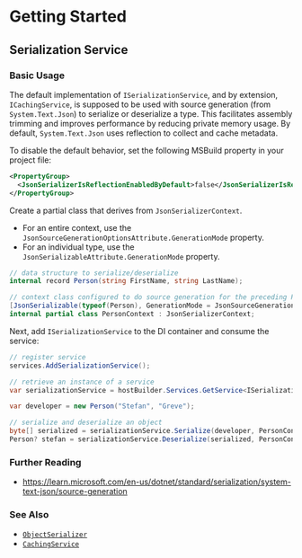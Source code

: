# Getting Started

## Serialization Service

### Basic Usage

The default implementation of `ISerializationService`, and by extension, `ICachingService`,
is supposed to be used with source generation (from `System.Text.Json`) to serialize or
deserialize a type. This facilitates assembly trimming and improves performance by
reducing private memory usage. By default, `System.Text.Json` uses reflection to collect
and cache metadata.

To disable the default behavior, set the following MSBuild property in your project file:

```xml
<PropertyGroup>
  <JsonSerializerIsReflectionEnabledByDefault>false</JsonSerializerIsReflectionEnabledByDefault>
</PropertyGroup>
```

Create a partial class that derives from `JsonSerializerContext`.

- For an entire context, use the `JsonSourceGenerationOptionsAttribute.GenerationMode` property.
- For an individual type, use the `JsonSerializableAttribute.GenerationMode` property.

```csharp
// data structure to serialize/deserialize
internal record Person(string FirstName, string LastName);

// context class configured to do source generation for the preceding Person record
[JsonSerializable(typeof(Person), GenerationMode = JsonSourceGenerationMode.Default)]
internal partial class PersonContext : JsonSerializerContext;
```

Next, add `ISerializationService` to the DI container and consume the service:

```csharp
// register service
services.AddSerializationService();

// retrieve an instance of a service
var serializationService = hostBuilder.Services.GetService<ISerializationService>();

var developer = new Person("Stefan", "Greve");

// serialize and deserialize an object
byte[] serialized = serializationService.Serialize(developer, PersonContext.Default.Person);
Person? stefan = serializationService.Deserialize(serialized, PersonContext.Default.Person);
```

### Further Reading

- https://learn.microsoft.com/en-us/dotnet/standard/serialization/system-text-json/source-generation

### See Also

- [`ObjectSerializer`](~/api/AdvancedSystems.Core.Common.ObjectSerializer.html)
- [`CachingService`](~/api/AdvancedSystems.Core.Services.CachingService.html)
